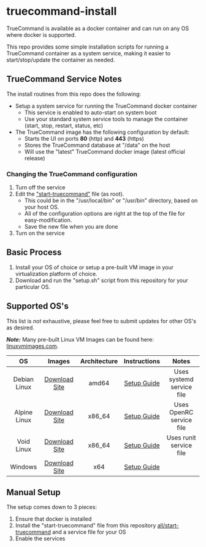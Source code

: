 # truecommand-install
TrueCommand is available as a docker container and can run on any OS where docker is supported.

This repo provides some simple installation scripts for running a TrueCommand container as a system service, making it easier to start/stop/update the container as needed.

## TrueCommand Service Notes
The install routines from this repo does the following:

* Setup a system service for running the TrueCommand docker container
   * This service is enabled to auto-start on system boot
   * Use your standard system service tools to manage the container (start, stop, restart, status, etc)
* The TrueCommand image has the following configuration by default:
   * Starts the UI on ports **80** (http) and **443** (https)
   * Stores the TrueCommand database at "/data" on the host
   * Will use the "latest" TrueCommand docker image (latest official release)

### Changing the TrueCommand configuration
1. Turn off the service
2. Edit the ["start-truecommand"](all/start-truecommand) file (as root).
   * This could be in the "/usr/local/bin" or "/usr/bin" directory, based on your host OS.
   * All of the configuration options are right at the top of the file for easy-modification.
   * Save the new file when you are done
3. Turn on the service

## Basic Process

1. Install your OS of choice or setup a pre-built VM image in your virtualization platform of choice.
2. Download and run the "setup.sh" script from this repository for your particular OS.


## Supported OS's 
This list is *not* exhaustive, please feel free to submit updates for other OS's as desired.

***Note:*** Many pre-built Linux VM Images can be found here: [linuxvmimages.com](https://www.linuxvmimages.com/).

| OS | Images | Architecture | Instructions | Notes |
|:---:|:---:|:---:|:---:|:---:|
|Debian Linux| [Download Site](https://www.debian.org/CD/http-ftp/) | amd64 | [Setup Guide](debian) | Uses systemd service file|
|Alpine Linux| [Download Site](https://alpinelinux.org/downloads/) | x86_64 |[Setup Guide](alpine) | Uses OpenRC service file|
|Void Linux| [Download Site](https://voidlinux.org/download/) | x86_64 |[Setup Guide](void) | Uses runit service file|
|Windows| [Download Site](https://www.microsoft.com/en-us/software-download/windows10) | x64 |[Setup Guide](windows) | |

## Manual Setup
The setup comes down to 3 pieces:

1. Ensure that docker is installed
2. Install the "start-truecommand" file from this repository [all/start-truecommand](all/start-truecommand) and a service file for your OS
3. Enable the services
